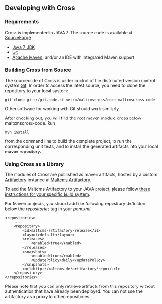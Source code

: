 ## Developing with Cross

### Requirements

Cross is implemented in JAVA 7. The source code is available at [SourceForge](http://sf.net/p/maltcmscross)

- [Java 7 JDK](http://www.oracle.com/technetwork/java/javase/downloads/index.html?ssSourceSiteId=otnjp)
- [Git](http://git-scm.com/)
- [Apache Maven](http://maven.apache.org/), and/or an IDE with integrated Maven support

### Building Cross from Source 

The sourcecode of Cross is under control of the distributed version control system [Git](http://git-scm.com/).
In order to access the latest source, you need to clone the repository to your local system:

    
    git clone git://git.code.sf.net/p/maltcmscross/code maltcmscross-code
    

Other software for working with Git should work similarly. 

After checking out, you will find the root maven module cross below maltcmscross-code. 
Run

    
    mvn install
    

from the command line to build the complete project, to run the corresponding unit tests, and to install 
the generated artifacts into your local maven repository.

### Using Cross as a Library

The modules of Cross are published as maven artifacts, hosted 
by a custom [Artifactory](http://www.jfrog.com/home/v_artifactory_opensource_overview) instance
at [Maltcms Artifactory](http://maltcms.de/artifactory).

To add the Maltcms Artifactory to your JAVA project, please follow [these instructions for your 
specific build system](http://maltcms.de/artifactory/webapp/mavensettings.html).

For Maven projects, you should add the following repository definition below the _repositories_ tag 
in your _pom.xml_

    <repositories>
        ...
        <repository>
            <id>maltcms-artifactory-release</id>
            <layout>default</layout>
            <releases>
                <enabled>true</enabled>
            </releases>
            <snapshots>
                <enabled>true</enabled>
                <updatePolicy>daily</updatePolicy>
            </snapshots>
            <url>http://maltcms.de/artifactory/repo</url>
        </repository>
    </repositories>

Please note that you can only retrieve artifacts from this repository without authentication that have 
already been deployed. You can not use the artifactory as a proxy to other repositories.

